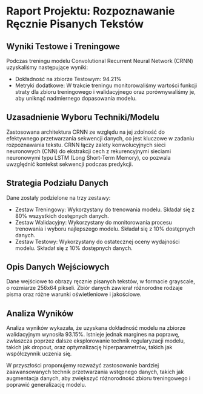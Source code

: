 # Raport Projektu: Rozpoznawanie Ręcznie Pisanych Tekstów

## Wyniki Testowe i Treningowe

Podczas treningu modelu Convolutional Recurrent Neural Network (CRNN) uzyskaliśmy następujące wyniki:

- Dokładność na zbiorze Testowym: 94.21%
- Metryki dodatkowe: W trakcie treningu monitorowaliśmy wartości funkcji straty dla zbioru treningowego i walidacyjnego oraz porównywaliśmy je, aby uniknąć nadmiernego dopasowania modelu.

## Uzasadnienie Wyboru Techniki/Modelu

Zastosowana architektura CRNN ze względu na jej zdolność do efektywnego przetwarzania sekwencji danych, co jest kluczowe w zadaniu rozpoznawania tekstu. CRNN łączy zalety konwolucyjnych sieci neuronowych (CNN) do ekstrakcji cech z rekurencyjnymi sieciami neuronowymi typu LSTM (Long Short-Term Memory), co pozwala uwzględnić kontekst sekwencji podczas predykcji.

## Strategia Podziału Danych

Dane zostały podzielone na trzy zestawy:

- Zestaw Treningowy: Wykorzystany do trenowania modelu. Składał się z 80% wszystkich dostępnych danych.
- Zestaw Walidacyjny: Wykorzystany do monitorowania procesu trenowania i wyboru najlepszego modelu. Składał się z 10% dostępnych danych.
- Zestaw Testowy: Wykorzystany do ostatecznej oceny wydajności modelu. Składał się z 10% dostępnych danych.

## Opis Danych Wejściowych

Dane wejściowe to obrazy ręcznie pisanych tekstów, w formacie grayscale, o rozmiarze 256x64 pikseli. Zbiór danych zawierał różnorodne rodzaje pisma oraz różne warunki oświetleniowe i jakościowe.

## Analiza Wyników

Analiza wyników wykazała, że uzyskana dokładność modelu na zbiorze walidacyjnym wynosiła 93.15%. Istnieje jednak margines na poprawę, zwłaszcza poprzez dalsze eksplorowanie technik regularyzacji modelu, takich jak dropout, oraz optymalizację hiperparametrów, takich jak współczynnik uczenia się.

W przyszłości proponujemy rozważyć zastosowanie bardziej zaawansowanych technik przetwarzania wstępnego danych, takich jak augmentacja danych, aby zwiększyć różnorodność zbioru treningowego i poprawić generalizację modelu.
